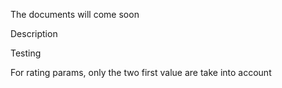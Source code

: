 The documents will come soon

Description

Testing


For rating params, only the two first value are take into account
